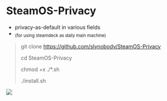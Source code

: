# SteamOS-Privacy
* privacy-as-default in various fields
* <sub> (for using steamdeck as daily main machine) </sub>

> git clone https://github.com/slynobody/SteamOS-Privacy
> 
> cd SteamOS-Privacy
>
> chmod +x ./*.sh
>
> ./install.sh

<a href="https://artsandculture.google.com/experiment/viola-the-bird/nAEJVwNkp-FnrQ?cp=e30."><img src="https://images.pling.com/img/00/00/78/78/79/2160403/proxy-image1.jpeg"/></a>
